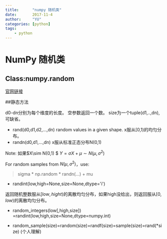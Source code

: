 ```yaml
---
title:      "numpy 随机类"
date:       2017-11-4
author:     "YU"
categories: [python]
tags:
    - python
--- 
```

# NumPy 随机类

## Class:numpy.random

[官网链接](https://docs.scipy.org/doc/numpy/reference/routines.random.html)

##静态方法

d0-dn分别为每个维度的长度。
空参数返回一个数。
size为一个tuple(d1,..,dn),可缺省。

* rand(d0,d1,d2,...,dn) random values in a given shape. x服从\[0,1\)的均匀分布。
* randn(d0,d1,...,dn)  x服从标准正态分布N(0,1)

Note: 
如果$X\sim N(0,1) $
$Y=\sigma X+\mu\sim N(\mu,\sigma^2)$

For random samples from $N(\mu,\sigma^2)$，use:

> sigma * np.random * randn(...) + mu

* randint(low,high=None,size=None,dtype='i')

返回随机整数服从$[low,hight)$的离散均匀分布，如果high没给出，则返回服从$[0,low)$的离散均匀分布。

* random_integers(low[,high,size]) =randint(low,high,size=None,dtype=numpy.int)

* random_sample(size)=random(size)=randf(size)=sample(size)=rand(*size) (个人理解)

